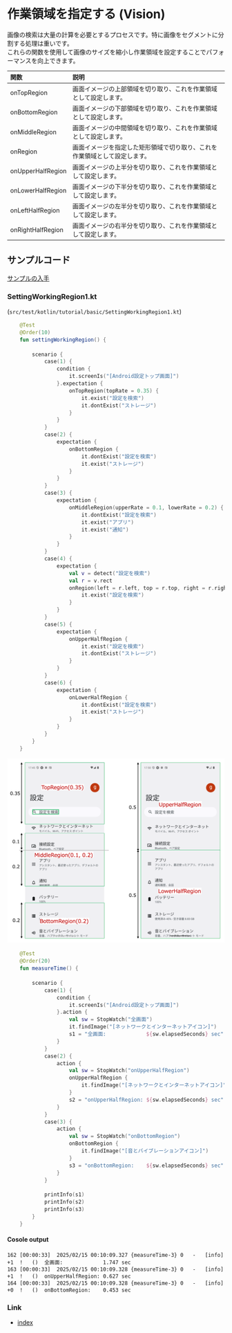 # 作業領域を指定する (Vision)

画像の検索は大量の計算を必要とするプロセスです。特に画像をセグメントに分割する処理は重いです。<br>
これらの関数を使用して画像のサイズを縮小し作業領域を設定することでパフォーマンスを向上できます。

| 関数                | 説明                                    |
|:------------------|:--------------------------------------|
| onTopRegion       | 画面イメージの上部領域を切り取り、これを作業領域として設定します。     |
| onBottomRegion    | 画面イメージの下部領域を切り取り、これを作業領域として設定します。     |
| onMiddleRegion    | 画面イメージの中間領域を切り取り、これを作業領域として設定します。     |
| onRegion          | 画面イメージを指定した矩形領域で切り取り、これを作業領域として設定します。 |
| onUpperHalfRegion | 画面イメージの上半分を切り取り、これを作業領域として設定します。      |
| onLowerHalfRegion | 画面イメージの下半分を切り取り、これを作業領域として設定します。      |
| onLeftHalfRegion  | 画面イメージの左半分を切り取り、これを作業領域として設定します。      |
| onRightHalfRegion | 画面イメージの右半分を切り取り、これを作業領域として設定します。      |

## サンプルコード

[サンプルの入手](../../../getting_samples_ja.md)

### SettingWorkingRegion1.kt

(`src/test/kotlin/tutorial/basic/SettingWorkingRegion1.kt`)

```kotlin
    @Test
    @Order(10)
    fun settingWorkingRegion() {

        scenario {
            case(1) {
                condition {
                    it.screenIs("[Android設定トップ画面]")
                }.expectation {
                    onTopRegion(topRate = 0.35) {
                        it.exist("設定を検索")
                        it.dontExist("ストレージ")
                    }
                }
            }
            case(2) {
                expectation {
                    onBottomRegion {
                        it.dontExist("設定を検索")
                        it.exist("ストレージ")
                    }
                }
            }
            case(3) {
                expectation {
                    onMiddleRegion(upperRate = 0.1, lowerRate = 0.2) {
                        it.dontExist("設定を検索")
                        it.exist("アプリ")
                        it.exist("通知")
                    }
                }
            }
            case(4) {
                expectation {
                    val v = detect("設定を検索")
                    val r = v.rect
                    onRegion(left = r.left, top = r.top, right = r.right, bottom = r.bottom) {
                        it.exist("設定を検索")
                    }
                }
            }
            case(5) {
                expectation {
                    onUpperHalfRegion {
                        it.exist("設定を検索")
                        it.dontExist("ストレージ")
                    }
                }
            }
            case(6) {
                expectation {
                    onLowerHalfRegion {
                        it.dontExist("設定を検索")
                        it.exist("ストレージ")
                    }
                }
            }
        }
    }
```

![](_images/setting_working_region_ja.png)

```kotlin
    @Test
    @Order(20)
    fun measureTime() {

        scenario {
            case(1) {
                condition {
                    it.screenIs("[Android設定トップ画面]")
                }.action {
                    val sw = StopWatch("全画面")
                    it.findImage("[ネットワークとインターネットアイコン]")
                    s1 = "全画面:             ${sw.elapsedSeconds} sec"
                }
            }
            case(2) {
                action {
                    val sw = StopWatch("onUpperHalfRegion")
                    onUpperHalfRegion {
                        it.findImage("[ネットワークとインターネットアイコン]")
                    }
                    s2 = "onUpperHalfRegion: ${sw.elapsedSeconds} sec"
                }
            }
            case(3) {
                action {
                    val sw = StopWatch("onBottomRegion")
                    onBottomRegion {
                        it.findImage("[音とバイブレーションアイコン]")
                    }
                    s3 = "onBottomRegion:    ${sw.elapsedSeconds} sec"
                }
            }

            printInfo(s1)
            printInfo(s2)
            printInfo(s3)
        }
    }
```

#### Cosole output

```
162	[00:00:33]	2025/02/15 00:10:09.327	{measureTime-3}	0	-	[info]	+1	!	()	全画面:             1.747 sec
163	[00:00:33]	2025/02/15 00:10:09.328	{measureTime-3}	0	-	[info]	+1	!	()	onUpperHalfRegion: 0.627 sec
164	[00:00:33]	2025/02/15 00:10:09.328	{measureTime-3}	0	-	[info]	+0	!	()	onBottomRegion:    0.453 sec
```

### Link

- [index](../../../../index_ja.md)

